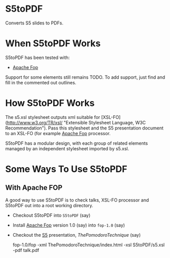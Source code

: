 # S5toPDF

Converts S5 slides to PDFs.
   
When S5toPDF Works
==================

S5toPDF has been tested with:
  * [Apache Fop](http://xmlgraphics.apache.org/fop/ "Apache Fop XSL-FO")

Support for some elements still remains TODO. To add support, just
find and fill in the commented out outlines.

How S5toPDF Works  
=================

The s5.xsl stylesheet outputs xml suitable for [XSL-FO]
(http://www.w3.org/TR/xsl/ "Extensible Stylesheet Language, W3C Recommendation"). 
Pass this stylesheet and the S5 presentation document to an XSL-FO 
(for example [Apache Fop](http://xmlgraphics.apache.org/fop/ "Apache Fop XSL-FO") 
processor. 

S5toPDF has a modular design, with each group of
related elements managed by an independent stylesheet
imported by s5.xsl.

Some Ways To Use S5toPDF 
=======================

With Apache FOP
----------------

A good way to use S5toPDF is to check talks, XSL-FO processor and S5toPDF out into a root working directory.

 * Checkout S5toPDF into `S5toPDF` (say)
 * Install [Apache Fop](http://xmlgraphics.apache.org/fop/ "Apache Fop XSL-FO") version 1.0 (say) 
   into `fop-1.0` (say)
 * Checkout the [S5](http://meyerweb.com/eric/tools/s5/ "S5: A Simple Standards-Based Slide Show System") 
   presentation, *ThePomodoroTechnique* (say)
 
   fop-1.0/fop -xml ThePomodoroTechnique/index.html -xsl S5toPDF/s5.xsl -pdf talk.pdf 